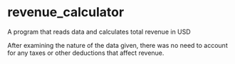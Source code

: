 # revenue_calculator
A program that reads data and calculates total revenue in USD

After examining the nature of the data given, there was no need to account for any taxes or other deductions that affect revenue.
